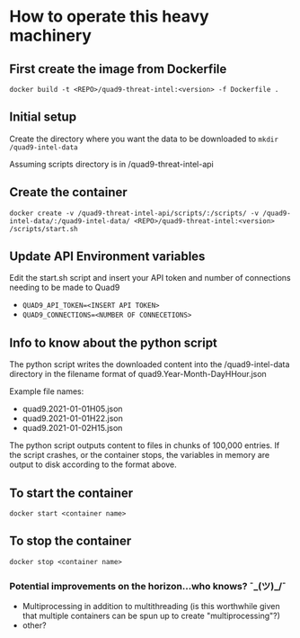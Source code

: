 # How to operate this heavy machinery
 
## First create the image from Dockerfile
`
docker build -t <REPO>/quad9-threat-intel:<version> -f Dockerfile .
`

## Initial setup
Create the directory where you want the data to be downloaded to
`
mkdir /quad9-intel-data
`

Assuming scripts directory is in /quad9-threat-intel-api



## Create the container
`
docker create -v /quad9-threat-intel-api/scripts/:/scripts/ -v /quad9-intel-data/:/quad9-intel-data/ <REPO>/quad9-threat-intel:<version> /scripts/start.sh
`

## Update API Environment variables

Edit the start.sh script and insert your API token and number of connections needing to be made to Quad9

* `QUAD9_API_TOKEN=<INSERT API TOKEN>`
* `QUAD9_CONNECTIONS=<NUMBER OF CONNECETIONS>`

## Info to know about the python script

The python script writes the downloaded content into the /quad9-intel-data directory in the filename format of 
quad9.Year-Month-DayHHour.json

Example file names:
* quad9.2021-01-01H05.json  
* quad9.2021-01-01H22.json  
* quad9.2021-01-02H15.json 

The python script outputs content to files in chunks of 100,000 entries. If the script crashes, or the container stops, the variables in memory are output to disk according to the format above.

## To start the container
`docker start <container name>`

## To stop the container

`docker stop <container name>`


### Potential improvements on the horizon...who knows? ¯\_(ツ)_/¯
* Multiprocessing in addition to multithreading (is this worthwhile given that multiple containers can be spun up to create "multiprocessing"?)
* other?
